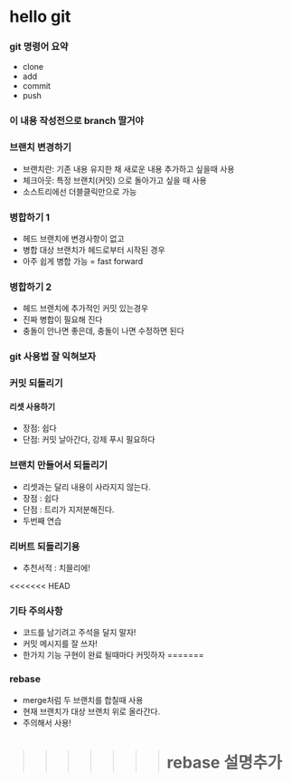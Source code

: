 # hello git

### git 명령어 요약

 - clone
 - add
 - commit
 - push


### 이 내용 작성전으로 branch 딸거야

### 브랜치 변경하기
 - 브랜치란: 기존 내용 유지한 채 새로운 내용 추가하고 싶을때 사용
 - 체크아웃: 특정 브랜치(커밋) 으로 돌아가고 싶을 때 사용
 - 소스트리에선 더블클릭만으로 가능

### 병합하기 1
- 헤드 브랜치에 변경사항이 없고
- 병합 대상 브랜치가 헤드로부터 시작된 경우
- 아주 쉽게 병합 가능 = fast forward

### 병합하기 2
- 헤드 브랜치에 추가적인 커밋 있는경우
- 진짜 병합이 필요해 진다
- 충돌이 안나면 좋은데, 충돌이 나면 수정하면 된다

### git 사용법 잘 익혀보자

### 커밋 되돌리기

#### 리셋 사용하기
- 장점: 쉽다
- 단점: 커밋 날아간다, 강제 푸시 필요하다

### 브랜치 만들어서 되돌리기
- 리셋과는 달리 내용이 사라지지 않는다.
- 장점 : 쉽다
- 단점 : 트리가 지저분해진다.
- 두번째 연습

### 리버트 되돌리기용
- 추천서적 : 치믈리에!

<<<<<<< HEAD
### 기타 주의사항
- 코드를 남기려고 주석을 달지 말자!
- 커밋 메시지를 잘 쓰자!
- 한가지 기능 구현이 완료 될때마다 커밋하자
=======

### rebase
- merge처럼 두 브랜치를 합칠때 사용
- 현재 브랜치가 대상 브랜치 위로 올라간다.
- 주의해서 사용!
>>>>>>> # rebase 설명추가
